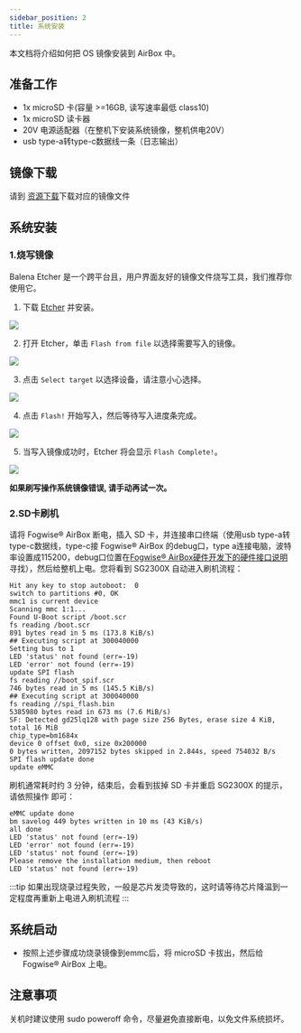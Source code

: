 ```yaml
---
sidebar_position: 2
title: 系统安装
---
```


本文档将介绍如何把 OS 镜像安装到 AirBox 中。

## 准备工作

- 1x microSD 卡(容量 >=16GB, 读写速率最低 class10)
- 1x microSD 读卡器
- 20V 电源适配器（在整机下安装系统镜像，整机供电20V）
- usb type-a转type-c数据线一条（日志输出）

## 镜像下载

请到 [资源下载](./download)下载对应的镜像文件

## 系统安装

### 1.烧写镜像

Balena Etcher 是一个跨平台且，用户界面友好的镜像文件烧写工具，我们推荐你使用它。

1. 下载 [Etcher](https://etcher.balena.io/#download-etcher/) 并安装。

![](/img/common/etcher/rock5a-step1.webp)

2. 打开 Etcher，单击 `Flash from file` 以选择需要写入的镜像。

![](/img/common/etcher/rock5a-step2.webp)

3. 点击 `Select target` 以选择设备，请注意小心选择。

![](/img/common/etcher/rock5a-step3.webp)

4. 点击 `Flash!` 开始写入，然后等待写入进度条完成。

![](/img/common/etcher/rock5a-step4.webp)

5. 当写入镜像成功时，Etcher 将会显示 `Flash Complete!`。

![](/img/common/etcher/rock5a-step5.webp)

**如果刷写操作系统镜像错误, 请手动再试一次。**

### 2.SD卡刷机

请将 Fogwise® AirBox 断电，插入 SD 卡，并连接串口终端（使用usb type-a转type-c数据线，type-c接 Fogwise® AirBox 的debug口，type a连接电脑，波特率设置成115200，debug口位置在[Fogwise® AirBox硬件开发下的硬件接口说明](../../airbox/hardware-design/hardware-interface)寻找），然后给整机上电。您将看到
SG2300X 自动进入刷机流程：

```
Hit any key to stop autoboot:  0
switch to partitions #0, OK
mmc1 is current device
Scanning mmc 1:1...
Found U-Boot script /boot.scr
fs reading /boot.scr
891 bytes read in 5 ms (173.8 KiB/s)
## Executing script at 300040000
Setting bus to 1
LED 'status' not found (err=-19)
LED 'error' not found (err=-19)
update SPI flash
fs reading //boot_spif.scr
746 bytes read in 5 ms (145.5 KiB/s)
## Executing script at 300040000
fs reading //spi_flash.bin
5385980 bytes read in 673 ms (7.6 MiB/s)
SF: Detected gd25lq128 with page size 256 Bytes, erase size 4 KiB, total 16 MiB
chip_type=bm1684x
device 0 offset 0x0, size 0x200000
0 bytes written, 2097152 bytes skipped in 2.844s, speed 754032 B/s
SPI flash update done
update eMMC
```

刷机通常耗时约 3 分钟，结束后，会看到拔掉 SD 卡并重启 SG2300X 的提示，请依照操作
即可：

```
eMMC update done
bm savelog 449 bytes written in 10 ms (43 KiB/s)
all done
LED 'status' not found (err=-19)
LED 'error' not found (err=-19)
LED 'status' not found (err=-19)
Please remove the installation medium, then reboot
LED 'status' not found (err=-19)
```

:::tip
如果出现烧录过程失败，一般是芯片发烫导致的，这时请等待芯片降温到一定程度再重新上电进入刷机流程
:::

## 系统启动

- 按照上述步骤成功烧录镜像到emmc后，将 microSD 卡拔出，然后给 Fogwise® AirBox 上电。

## 注意事项

关机时建议使用 sudo poweroff 命令，尽量避免直接断电，以免文件系统损坏。
